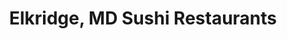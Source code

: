 ---
layout: city
title: Elkridge, MD Sushi Restaurants
permalink: /maryland/elkridge/
stateAbbr: MD
stateName: Maryland
cityName: Elkridge
---